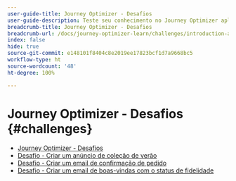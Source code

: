 ```yaml
---
user-guide-title: Journey Optimizer - Desafios
user-guide-description: Teste seu conhecimento no Journey Optimizer aplicando o que você aprendeu para resolver casos de uso reais.
breadcrumb-title: Journey Optimizer - Desafios
breadcrumb-url: /docs/journey-optimizer-learn/challenges/introduction-and-prerequisites.html
index: false
hide: true
source-git-commit: e148101f8404c8e2019ee17823bcf1d7a9668bc5
workflow-type: ht
source-wordcount: '48'
ht-degree: 100%

---
```



# Journey Optimizer - Desafios {#challenges}

+ [Journey Optimizer - Desafios](/help/challenges/introduction-and-prerequisites.md)
+ [Desafio - Criar um anúncio de coleção de verão](/help/challenges/summer-collection-announcement-challenge.md)
+ [Desafio - Criar um email de confirmação de pedido](/help/challenges/order-confirmation-challenge.md)
+ [Desafio - Criar um email de boas-vindas com o status de fidelidade](/help/challenges/loyalty-status-welcome-email-challenge.md)

